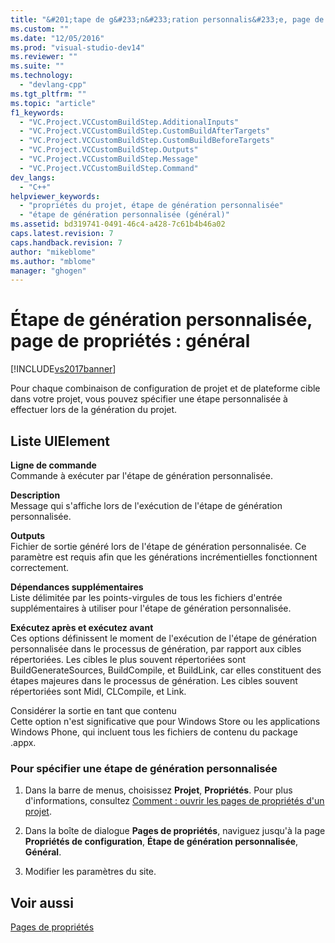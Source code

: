 ```yaml
---
title: "&#201;tape de g&#233;n&#233;ration personnalis&#233;e, page de propri&#233;t&#233;s&#160;: g&#233;n&#233;ral | Microsoft Docs"
ms.custom: ""
ms.date: "12/05/2016"
ms.prod: "visual-studio-dev14"
ms.reviewer: ""
ms.suite: ""
ms.technology: 
  - "devlang-cpp"
ms.tgt_pltfrm: ""
ms.topic: "article"
f1_keywords: 
  - "VC.Project.VCCustomBuildStep.AdditionalInputs"
  - "VC.Project.VCCustomBuildStep.CustomBuildAfterTargets"
  - "VC.Project.VCCustomBuildStep.CustomBuildBeforeTargets"
  - "VC.Project.VCCustomBuildStep.Outputs"
  - "VC.Project.VCCustomBuildStep.Message"
  - "VC.Project.VCCustomBuildStep.Command"
dev_langs: 
  - "C++"
helpviewer_keywords: 
  - "propriétés du projet, étape de génération personnalisée"
  - "étape de génération personnalisée (général)"
ms.assetid: bd319741-0491-46c4-a428-7c61b4b46a02
caps.latest.revision: 7
caps.handback.revision: 7
author: "mikeblome"
ms.author: "mblome"
manager: "ghogen"
---
```

# &#201;tape de g&#233;n&#233;ration personnalis&#233;e, page de propri&#233;t&#233;s&#160;: g&#233;n&#233;ral
[!INCLUDE[vs2017banner](../assembler/inline/includes/vs2017banner.md)]

Pour chaque combinaison de configuration de projet et de plateforme cible dans votre projet, vous pouvez spécifier une étape personnalisée à effectuer lors de la génération du projet.  
  
## Liste UIElement  
 **Ligne de commande**  
 Commande à exécuter par l'étape de génération personnalisée.  
  
 **Description**  
 Message qui s'affiche lors de l'exécution de l'étape de génération personnalisée.  
  
 **Outputs**  
 Fichier de sortie généré lors de l'étape de génération personnalisée.  Ce paramètre est requis afin que les générations incrémentielles fonctionnent correctement.  
  
 **Dépendances supplémentaires**  
 Liste délimitée par les points\-virgules de tous les fichiers d'entrée supplémentaires à utiliser pour l'étape de génération personnalisée.  
  
 **Exécutez après et exécutez avant**  
 Ces options définissent le moment de l'exécution de l'étape de génération personnalisée dans le processus de génération, par rapport aux cibles répertoriées.  Les cibles le plus souvent répertoriées sont BuildGenerateSources, BuildCompile, et BuildLink, car elles constituent des étapes majeures dans le processus de génération.  Les cibles souvent répertoriées sont Midl, CLCompile, et Link.  
  
 Considérer la sortie en tant que contenu  
 Cette option n'est significative que pour Windows Store ou les applications Windows Phone, qui incluent tous les fichiers de contenu du package .appx.  
  
### Pour spécifier une étape de génération personnalisée  
  
1.  Dans la barre de menus, choisissez **Projet**, **Propriétés**.  Pour plus d'informations, consultez [Comment : ouvrir les pages de propriétés d'un projet](../misc/how-to-open-project-property-pages.md).  
  
2.  Dans la boîte de dialogue **Pages de propriétés**, naviguez jusqu'à la page **Propriétés de configuration**, **Étape de génération personnalisée**, **Général**.  
  
3.  Modifier les paramètres du site.  
  
## Voir aussi  
 [Pages de propriétés](../ide/property-pages-visual-cpp.md)